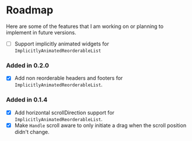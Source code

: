 # Roadmap

Here are some of the features that I am working on or planning to implement in future versions.

- [ ] Support implicitly animated widgets for `ImplicitlyAnimatedReorderableList`

### Added in 0.2.0

- [x] Add non reorderable headers and footers for `ImplicitlyAnimatedReorderableList`.

### Added in 0.1.4

- [x] Add horizontal scrollDirection support for `ImplicitlyAnimatedReorderableList`.
- [x] Make `Handle` scroll aware to only initiate a drag when the scroll position didn't change.